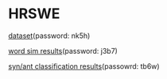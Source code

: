 # HRSWE
[dataset](https://pan.baidu.com/s/1E4FDEZ1RDE0VWLexQe7vBQ)(password: nk5h)

[word sim results](https://pan.baidu.com/s/14jNKQoSB4cLiUlZhgbP4_Q)(password: j3b7)

[syn/ant classification results](https://pan.baidu.com/s/13fl95K8iAqJR12haA9NXCQ)(passowrd: tb6w)
